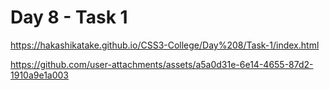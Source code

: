 # Day 8 - Task 1

https://hakashikatake.github.io/CSS3-College/Day%208/Task-1/index.html


https://github.com/user-attachments/assets/a5a0d31e-6e14-4655-87d2-1910a9e1a003

